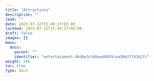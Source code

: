 ```yaml
---
title: "Attractions"
description: ""
lead: ""
date: 2023-07-12T15:49:27+02:00
lastmod: 2023-07-12T15:49:27+02:00
draft: false
images: []
menu:
  docs:
    parent: ""
    identifier: "entertainment-66dbe3c5dbeed0055cea50e27743b2fc"
weight: 286
toc: true
type: docs
---
```

